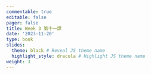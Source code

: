 ```yaml
---
commentable: true
editable: false
pager: false
title: Week 3 第十一課
date: '2023-11-20'
type: book
slides:
  theme: black # Reveal JS theme name
  highlight_style: dracula # Highlight JS theme name
weight: 3
---
```

